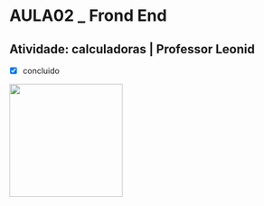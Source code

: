 # AULA02 _ Frond End
## Atividade: calculadoras | Professor Leonid 
- [x] concluido
<img src="https://64.media.tumblr.com/a86753dba21858536a4d4507fd96df87/9c6995b07d21774e-b4/s500x750/92f32f6605203b5f21c18e0d5faf1608409a4fc2.gif" width="200px">

